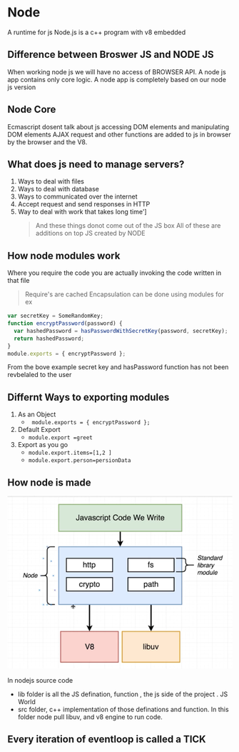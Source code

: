 # Node

A runtime for js
Node.js is a c++ program with v8 embedded

## Difference between Broswer JS and NODE JS

When working node js we will have no access of BROWSER API.
A node js app contains only core logic.
A node app is completely based on our node js version

## Node Core

Ecmascript dosent talk about js accessing DOM elements and manipulating DOM elements
AJAX request and other functions are added to js in browser by the browser and the V8.

## What does js need to manage servers?

1. Ways to deal with files
2. Ways to deal with database
3. Ways to communicated over the internet
4. Accept request and send responses in HTTP
5. Way to deal with work that takes long time']
   > And these things donot come out of the JS box
   > All of these are additions on top JS created by NODE

## How node modules work

Where you require the code you are actually invoking the code written in that file

> Require's are cached
> Encapsulation can be done using modules
> for ex

```js
var secretKey = SomeRandomKey;
function encryptPassword(password) {
  var hashedPassword = hasPasswordWithSecretKey(password, secretKey);
  return hashedPassword;
}
module.exports = { encryptPassword };
```

From the bove example secret key and hasPassword function has not been revbelaled to the user

## Differnt Ways to exporting modules

1. As an Object
   - ` module.exports = { encryptPassword };`
2. Default Export
   - `module.export =greet`
3. Export as you go
   - `module.export.items=[1,2 ]`
   - `module.export.person=persionData`

## How node is made

![How node works](./Node.png)

In nodejs source code

- lib folder is all the JS defination, function , the js side of the project . JS World
- src folder, c++ implementation of those definations and function.
  In this folder node pull libuv, and v8 engine to run code.

## Every iteration of eventloop is called a TICK
